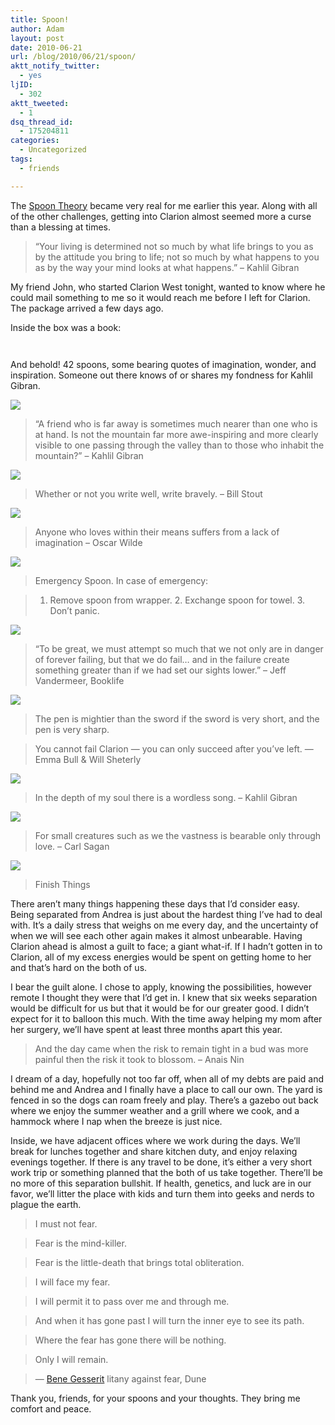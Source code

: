 ```yaml
---
title: Spoon!
author: Adam
layout: post
date: 2010-06-21
url: /blog/2010/06/21/spoon/
aktt_notify_twitter:
  - yes
ljID:
  - 302
aktt_tweeted:
  - 1
dsq_thread_id:
  - 175204811
categories:
  - Uncategorized
tags:
  - friends

---
```

The [Spoon Theory](1) became very real for me earlier this year. Along with all of the other challenges, getting into Clarion almost seemed more a curse than a blessing at times.

> <div id="_mcePaste">
>   “Your living is determined not so much by what life brings to you as by the attitude you bring to life; not so much by what happens to you as by the way your mind looks at what happens.” &#8211; Kahlil Gibran
> </div>

<div id="_mcePaste">
  My friend John, who started Clarion West tonight, wanted to know where he could mail something to me so it would reach me before I left for Clarion. The package arrived a few days ago.
</div>

Inside the box was a book:

[<img src="http://farm5.static.flickr.com/4072/4719665374_0947d7a66b.jpg" border="0" alt="" />](2)

[<img src="http://farm5.static.flickr.com/4016/4719017377_05f7d10357.jpg" border="0" alt="" />](3)

And behold! 42 spoons, some bearing quotes of imagination, wonder, and inspiration. Someone out there knows of or shares my fondness for Kahlil Gibran.

![](4)

<img src="http://farm5.static.flickr.com/4023/4719010951_194256e3d3_m.jpg" alt="" align="right" />

> “A friend who is far away is sometimes much nearer than one who is at hand. Is not the mountain far more awe-inspiring and more clearly visible to one passing through the valley than to those who inhabit the mountain?” &#8211; Kahlil Gibran

![](5)

> Whether or not you write well, write bravely. &#8211; Bill Stout

![](6)

> Anyone who loves within their means suffers from a lack of imagination &#8211; Oscar Wilde

![](7)

> Emergency Spoon. In case of emergency:

> 1. Remove spoon from wrapper. 2. Exchange spoon for towel. 3. Don&#8217;t panic.

![](8)

> “To be great, we must attempt so much that we not only are in danger of forever failing, but that we do fail&#8230; and in the failure create something greater than if we had set our sights lower.” &#8211; Jeff Vandermeer, Booklife

![](9)

> The pen is mightier than the sword if the sword is very short, and the pen is very sharp.

<img src="http://farm5.static.flickr.com/4053/4719015809_70d769110a_m.jpg" alt="" align="left" />

> You cannot fail Clarion &#8212; you can only succeed after you&#8217;ve left. &#8212; Emma Bull & Will Sheterly

![](10)

> In the depth of my soul there is a wordless song. &#8211; Kahlil Gibran

![](11)

> For small creatures such as we the vastness is bearable only through love. &#8211; Carl Sagan

![](12)

> Finish Things

There aren&#8217;t many things happening these days that I&#8217;d consider easy. Being separated from Andrea is just about the hardest thing I&#8217;ve had to deal with. It&#8217;s a daily stress that weighs on me every day, and the uncertainty of when we will see each other again makes it almost unbearable. Having Clarion ahead is almost a guilt to face; a giant what-if. If I hadn&#8217;t gotten in to Clarion, all of my excess energies would be spent on getting home to her and that&#8217;s hard on the both of us.

I bear the guilt alone. I chose to apply, knowing the possibilities, however remote I thought they were that I&#8217;d get in. I knew that six weeks separation would be difficult for us but that it would be for our greater good. I didn&#8217;t expect for it to balloon this much. With the time away helping my mom after her surgery, we&#8217;ll have spent at least three months apart this year.

> And the day came when the risk to remain tight in a bud was more painful then the risk it took to blossom. &#8211; Anais Nin

I dream of a day, hopefully not too far off, when all of my debts are paid and behind me and Andrea and I finally have a place to call our own. The yard is fenced in so the dogs can roam freely and play. There&#8217;s a gazebo out back where we enjoy the summer weather and a grill where we cook, and a hammock where I nap when the breeze is just nice.

Inside, we have adjacent offices where we work during the days. We&#8217;ll break for lunches together and share kitchen duty, and enjoy relaxing evenings together. If there is any travel to be done, it&#8217;s either a very short work trip or something planned that the both of us take together. There&#8217;ll be no more of this separation bullshit. If health, genetics, and luck are in our favor, we&#8217;ll litter the place with kids and turn them into geeks and nerds to plague the earth.

> I must not fear.

> Fear is the mind-killer.

> Fear is the little-death that brings total obliteration.

> I will face my fear.

> I will permit it to pass over me and through me.

> And when it has gone past I will turn the inner eye to see its path.

> Where the fear has gone there will be nothing.

> Only I will remain.

> &#8212; [Bene Gesserit](13) litany against fear, Dune

Thank you, friends, for your spoons and your thoughts. They bring me comfort and peace.

 [1]: http://www.butyoudontlooksick.com/articles/personal-essays/the-spoon-theory-written-by-christine-miserandino/
 [2]: http://www.flickr.com/photos/stonetable/4719665374/in/set-72157624196159273
 [3]: http://www.flickr.com/photos/stonetable/4719017377/in/set-72157624196159273
 [4]: http://farm5.static.flickr.com/4065/4719010305_4e45baa4bc.jpg
 [5]: http://farm5.static.flickr.com/4029/4719013097_7e8414b47f.jpg
 [6]: http://farm5.static.flickr.com/4014/4719013643_4c906900d2.jpg
 [7]: http://farm5.static.flickr.com/4056/4719013917_d858d28be8.jpg
 [8]: http://farm5.static.flickr.com/4029/4719663024_3c6e1b228a.jpg
 [9]: http://farm5.static.flickr.com/4055/4719663658_eddea3c9b4.jpg
 [10]: http://farm5.static.flickr.com/4057/4719664646_e0abc11277.jpg
 [11]: http://farm5.static.flickr.com/4016/4719664942_b327922314.jpg
 [12]: http://farm5.static.flickr.com/4015/4719666334_7e609667b6.jpg
 [13]: http://en.wikipedia.org/wiki/Bene_Gesserit

